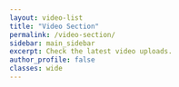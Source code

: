 ```yaml
---
layout: video-list
title: "Video Section"
permalink: /video-section/
sidebar: main_sidebar
excerpt: Check the latest video uploads.
author_profile: false
classes: wide
---
```

